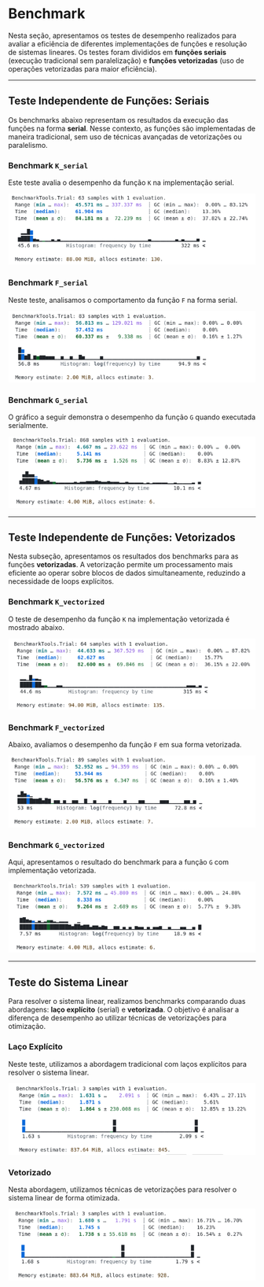 # Benchmark

Nesta seção, apresentamos os testes de desempenho realizados para avaliar a eficiência de diferentes implementações de funções e resolução de sistemas lineares. Os testes foram divididos em **funções seriais** (execução tradicional sem paralelização) e **funções vetorizadas** (uso de operações vetorizadas para maior eficiência).

---

## Teste Independente de Funções: Seriais

Os benchmarks abaixo representam os resultados da execução das funções na forma **serial**. Nesse contexto, as funções são implementadas de maneira tradicional, sem uso de técnicas avançadas de vetorizações ou paralelismo.

### Benchmark `K_serial`

Este teste avalia o desempenho da função `K` na implementação serial.

![K_serial](assets/benchmark/K_serial.png)

### Benchmark `F_serial`

Neste teste, analisamos o comportamento da função `F` na forma serial.

![F_serial](assets/benchmark/F_serial.png)

### Benchmark `G_serial`

O gráfico a seguir demonstra o desempenho da função `G` quando executada serialmente.

![G_serial](assets/benchmark/G_serial.png)

---

## Teste Independente de Funções: Vetorizados

Nesta subseção, apresentamos os resultados dos benchmarks para as funções **vetorizadas**. A vetorização permite um processamento mais eficiente ao operar sobre blocos de dados simultaneamente, reduzindo a necessidade de loops explícitos.

### Benchmark `K_vectorized`

O teste de desempenho da função `K` na implementação vetorizada é mostrado abaixo.

![K_vectorized](assets/benchmark/K_vectorized.png)

### Benchmark `F_vectorized`

Abaixo, avaliamos o desempenho da função `F` em sua forma vetorizada.

![F_vectorized](assets/benchmark/F_vectorized.png)

### Benchmark `G_vectorized`

Aqui, apresentamos o resultado do benchmark para a função `G` com implementação vetorizada.

![G_vectorized](assets/benchmark/G_vectorized.png)

---

## Teste do Sistema Linear

Para resolver o sistema linear, realizamos benchmarks comparando duas abordagens: **laço explícito** (serial) e **vetorizada**. O objetivo é analisar a diferença de desempenho ao utilizar técnicas de vetorizações para otimização.

### Laço Explícito

Neste teste, utilizamos a abordagem tradicional com laços explícitos para resolver o sistema linear.

![sys_serial](assets/benchmark/sys_serial.png)

### Vetorizado

Nesta abordagem, utilizamos técnicas de vetorizações para resolver o sistema linear de forma otimizada.

![sys_vec](assets/benchmark/sys_vec.png)

